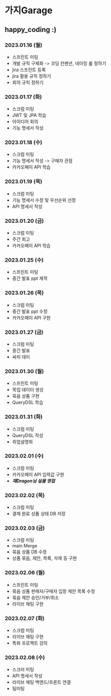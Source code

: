 # 가지Garage

## happy_coding :)

### 2023.01.16 (월)
- 스프린트 미팅
- 개발 규칙 구체화 -> 코딩 컨벤션, 네이밍 룰 정하기
- jira 스프린트 등록
- jira 활용 규칙 정하기
- 회의 규칙 정하기

### 2023.01.17 (화)
- 스크럼 미팅
- JWT 및 JPA 학습
- 아이디어 회의
- 기능 명세서 작성

### 2023.01.18 (수)
- 스크럼 미팅
- 기능 명세서 작성 -> 구매자 관점
- 카카오페이 API 학습

### 2023.01.19 (목)
- 스크럼 미팅
- 기능 명세서 수정 및 우선순위 선정
- API 명세서 작성

### 2023.01.20 (금)
- 스크럼 미팅
- 주간 회고
- 카카오페이 API 학습

### 2023.01.25 (수)
- 스프린트 미팅
- 중간 발표 ppt 제작

### 2023.01.26 (목)
- 스크럼 미팅
- 중간 발표 ppt 수정
- 카카오페이 API 구현

### 2023.01.27 (금)
- 스크럼 미팅
- 중간 발표
- 싸피 데이

### 2023.01.30 (월)
- 스프린트 미팅
- 목업 데이터 생성
- 묶음 상품 구현
- QueryDSL 학습

### 2023.01.31 (화)
- 스크럼 미팅
- QueryDSL 작성
- 취업설명회

### 2023.02.01 (수)
- 스크럼 미팅
- 카카오페이 API 입력값 구현
- ***재Dragon님 실물 영접***

### 2023.02.02 (목)
- 스크럼 미팅
- 결제 완료 상품 상태 DB 저장

### 2023.02.03 (금)
- 스크럼 미팅
- main Merge
- 묶음 상품 DB 수정
- 상품 묶음, 제안, 목록, 삭제 등 구현

### 2023.02.06 (월)
- 스프린트 미팅
- 묶음 상품 판매자/구매자 입장 제안 목록 수정
- 묶음 제안 승인/거부/취소 
- 라이브 채팅 구현

### 2023.02.07 (화)
- 스크럼 미팅
- 라이브 채팅 구현
- 특화 프로젝트 강의

### 2023.02.08 (수)
- 스크러 미팅
- API 명세서 작성
- 라이브 채팅 백엔드/프론트 연결
- 팀미팅
